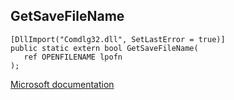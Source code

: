 ## GetSaveFileName

```
[DllImport("Comdlg32.dll", SetLastError = true)]
public static extern bool GetSaveFileName(
   ref OPENFILENAME lpofn
);
```

[Microsoft documentation](https://docs.microsoft.com/en-us/windows/win32/api/commdlg/nf-commdlg-getsavefilename)
